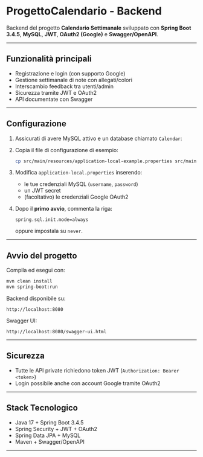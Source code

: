 # ProgettoCalendario - Backend

Backend del progetto **Calendario Settimanale** sviluppato con **Spring Boot 3.4.5**, **MySQL**, **JWT**, **OAuth2 (Google)** e **Swagger/OpenAPI**.

---

## Funzionalità principali

- Registrazione e login (con supporto Google)
- Gestione settimanale di note con allegati/colori
- Interscambio feedback tra utenti/admin
- Sicurezza tramite JWT e OAuth2
- API documentate con Swagger

---

## Configurazione

1. Assicurati di avere MySQL attivo e un database chiamato `Calendar`:

2. Copia il file di configurazione di esempio:
   ```bash
   cp src/main/resources/application-local-example.properties src/main/resources/application-local.properties
   ```

3. Modifica `application-local.properties` inserendo:
   - le tue credenziali MySQL (`username`, `password`)
   - un JWT secret
   - (facoltativo) le credenziali Google OAuth2

4. Dopo il **primo avvio**, commenta la riga:
   ```properties
   spring.sql.init.mode=always
   ```
   oppure impostala su `never`.

---

## Avvio del progetto

Compila ed esegui con:
```bash
mvn clean install
mvn spring-boot:run
```

Backend disponibile su:
```
http://localhost:8080
```

Swagger UI:
```
http://localhost:8080/swagger-ui.html
```

---

## Sicurezza

- Tutte le API private richiedono token JWT (`Authorization: Bearer <token>`)
- Login possibile anche con account Google tramite OAuth2

---

## Stack Tecnologico

- Java 17 + Spring Boot 3.4.5
- Spring Security + JWT + OAuth2
- Spring Data JPA + MySQL
- Maven + Swagger/OpenAPI

---
